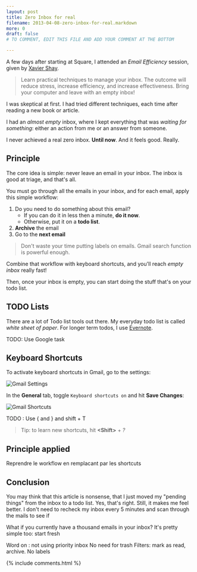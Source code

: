 ```yaml
---
layout: post
title: Zero Inbox for real
filename: 2013-04-08-zero-inbox-for-real.markdown
more: 0
draft: false
# TO COMMENT, EDIT THIS FILE AND ADD YOUR COMMENT AT THE BOTTOM

---
```


A few days after starting at Square, I attended an *Email Efficiency* session, given by [Xavier Shay](http://xaviershay.com/).

> Learn practical techniques to manage your inbox. The outcome will reduce stress, increase efficiency, and increase effectiveness. Bring your computer and leave with an empty inbox!

I was skeptical at first. I had tried different techniques, each time after reading a new book or article.

I had an *almost empty* inbox, where I kept everything that was *waiting for something*: either an action from me or an answer from someone.

I never achieved a real zero inbox. **Until now**. And it feels good. Really.

## Principle

The core idea is simple: never leave an email in your inbox. The inbox is good at triage, and that's all.

You must go through all the emails in your inbox, and for each email, apply this simple workflow:

1. Do you need to do something about this email?
    * If you can do it in less then a minute, **do it now**.
    * Otherwise, put it on a **todo list**.
2. **Archive** the email
3. Go to the **next email**

> Don't waste your time putting labels on emails. Gmail search function is powerful enough.

Combine that workflow with keyboard shortcuts, and you'll reach *empty inbox* really fast!

Then, once your inbox is empty, you can start doing the stuff that's on your todo list.

## TODO Lists

There are a lot of Todo list tools out there. My everyday todo list is called *white sheet of paper*. For longer term todos, I use [Evernote](http://evernote.com/).

TODO: Use Google task

## Keyboard Shortcuts

To activate keyboard shortcuts in Gmail, go to the settings:

![Gmail Settings](/static/blog_img/gmail_settings.png)

In the **General** tab, toggle `Keyboard shortcuts on` and hit **Save Changes**:

![Gmail Shortcuts](/static/blog_img/keyboard_shortcuts.png)


TODO : Use { and }  and shift + T

> Tip: to learn new shortcuts, hit **&lt;Shift&gt;** + *?*

## Principle applied

Reprendre le workflow en remplacant par les shortcuts



## Conclusion

You may think that this article is nonsense, that I just moved my "pending things" from the inbox to a todo list. Yes, that's right. Still, it makes me feel better. I don't need to recheck my inbox every 5 minutes and scan through the mails to see if 

What if you currently have a thousand emails in your inbox? It's pretty simple too: start fresh 


Word on : not using priority inbox
No need for trash
Filters: mark as read, archive. No labels


{% include comments.html %}

<!--

To comment, copy and paste the following block

### [Nickname](http://website)
Comment

-->
